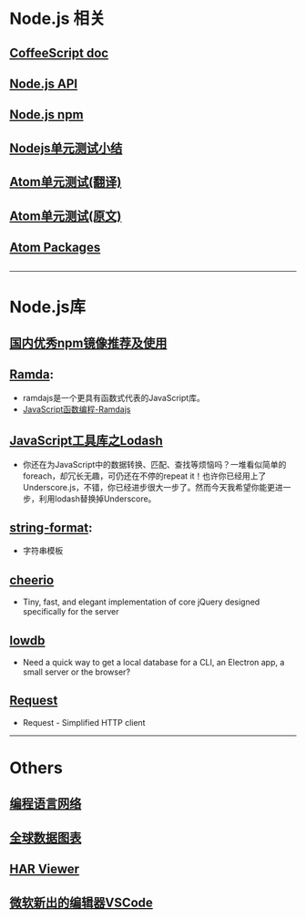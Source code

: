 # Node.js 相关

## [CoffeeScript doc](http://coffeescript.org/)
## [Node.js API](https://nodejs.org/api/)
## [Node.js npm ](https://www.npmjs.com/)
## [Nodejs单元测试小结](https://segmentfault.com/a/1190000002921481)
## [Atom单元测试(翻译)](https://segmentfault.com/a/1190000003059231)
## [Atom单元测试(原文)](https://atom.io/docs/v1.5.4/hacking-atom-writing-specs)
## [Atom Packages](https://atom.io/packages)
##
-----------------------
# Node.js库
## [国内优秀npm镜像推荐及使用](http://riny.net/2014/cnpm/)
## [Ramda](http://ramdajs.com/docs/):
- ramdajs是一个更具有函数式代表的JavaScript库。
- [JavaScript函数编程-Ramdajs](http://www.cnblogs.com/whitewolf/p/javascript-functional-programming-Ramdajs.html)   

## [JavaScript工具库之Lodash](http://greengerong.com/blog/2015/04/11/qian-duan-ku-zhi-lodash/)
- 你还在为JavaScript中的数据转换、匹配、查找等烦恼吗？一堆看似简单的foreach，却冗长无趣，可仍还在不停的repeat it！也许你已经用上了Underscore.js，不错，你已经进步很大一步了。然而今天我希望你能更进一步，利用lodash替换掉Underscore。

## [string-format](https://github.com/davidchambers/string-format):
- 字符串模板

## [cheerio](https://github.com/cheeriojs/cheerio)
- Tiny, fast, and elegant implementation of core jQuery designed specifically for the server

## [lowdb](https://github.com/typicode/lowdb)
- Need a quick way to get a local database for a CLI, an Electron app, a small server or the browser?

## [Request](https://github.com/request/request)
- Request - Simplified HTTP client
-----------------------

# Others
## [编程语言网络](http://exploringdata.github.io/vis/programming-languages-influence-network/)
## [全球数据图表](http://exploringdata.github.io/)
## [HAR Viewer](http://www.softwareishard.com/har/viewer/)
## [微软新出的编辑器VSCode](https://az764295.vo.msecnd.net/stable/f291f4ad600767626b24a4b15816b04bee9a3049/VSCodeSetup-stable.exe)
